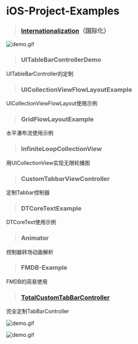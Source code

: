 # iOS-Project-Examples

> ### [Internationalization](http://www.cnblogs.com/YouXianMing/p/5435655.html)（国际化）

![demo.gif](http://images2015.cnblogs.com/blog/607542/201604/607542-20160426163415173-234318315.gif)

> ### UITableBarControllerDemo

UITableBarController的定制

> ### UICollectionViewFlowLayoutExample

UICollectionViewFlowLayout使用示例

> ### GridFlowLayoutExample

水平瀑布流使用示例

> ### InfiniteLoopCollectionView

用UICollectionView实现无限轮播图

> ### CustomTabbarViewController

定制Tabbar控制器

> ### DTCoreTextExample

DTCoreText使用示例

> ### Animator

控制器转场动画解析

> ### FMDB-Example

FMDB的简易使用

> ### [TotalCustomTabBarController](http://www.cnblogs.com/YouXianMing/p/5556584.html)

完全定制TabBarController

![demo.gif](http://images2015.cnblogs.com/blog/607542/201606/607542-20160603154850086-1500769047.gif)

![demo.gif](http://images2015.cnblogs.com/blog/607542/201606/607542-20160603154943274-431081136.gif)
